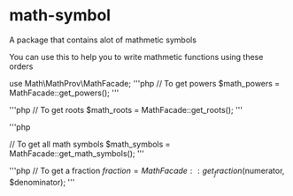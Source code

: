 # math-symbol
A package that contains alot of mathmetic symbols

You can use this to help you to write mathmetic functions using these orders 

use Math\MathProv\MathFacade;
'''php
// To get powers
$math_powers = MathFacade::get_powers();
'''

'''php
// To get roots
$math_roots = MathFacade::get_roots();
'''

'''php

// To get all math symbols
$math_symbols = MathFacade::get_math_symbols();
'''

'''php
// To get a fraction
$fraction = MathFacade::get_fraction($numerator, $denominator);
'''
